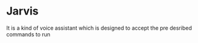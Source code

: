 # Jarvis
It is a kind of voice assistant which is designed to accept the pre desribed commands to run 
